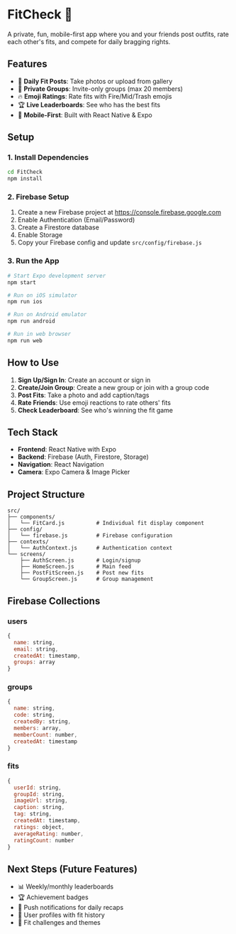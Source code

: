 # FitCheck 🧥

A private, fun, mobile-first app where you and your friends post outfits, rate each other's fits, and compete for daily bragging rights.

## Features

- 📸 **Daily Fit Posts**: Take photos or upload from gallery
- 👥 **Private Groups**: Invite-only groups (max 20 members)
- 🔥 **Emoji Ratings**: Rate fits with Fire/Mid/Trash emojis
- 🏆 **Live Leaderboards**: See who has the best fits
- 📱 **Mobile-First**: Built with React Native & Expo

## Setup

### 1. Install Dependencies

```bash
cd FitCheck
npm install
```

### 2. Firebase Setup

1. Create a new Firebase project at https://console.firebase.google.com
2. Enable Authentication (Email/Password)
3. Create a Firestore database
4. Enable Storage
5. Copy your Firebase config and update `src/config/firebase.js`

### 3. Run the App

```bash
# Start Expo development server
npm start

# Run on iOS simulator
npm run ios

# Run on Android emulator
npm run android

# Run in web browser
npm run web
```

## How to Use

1. **Sign Up/Sign In**: Create an account or sign in
2. **Create/Join Group**: Create a new group or join with a group code
3. **Post Fits**: Take a photo and add caption/tags
4. **Rate Friends**: Use emoji reactions to rate others' fits
5. **Check Leaderboard**: See who's winning the fit game

## Tech Stack

- **Frontend**: React Native with Expo
- **Backend**: Firebase (Auth, Firestore, Storage)
- **Navigation**: React Navigation
- **Camera**: Expo Camera & Image Picker

## Project Structure

```
src/
├── components/
│   └── FitCard.js          # Individual fit display component
├── config/
│   └── firebase.js         # Firebase configuration
├── contexts/
│   └── AuthContext.js      # Authentication context
└── screens/
    ├── AuthScreen.js       # Login/signup
    ├── HomeScreen.js       # Main feed
    ├── PostFitScreen.js    # Post new fits
    └── GroupScreen.js      # Group management
```

## Firebase Collections

### users

```javascript
{
  name: string,
  email: string,
  createdAt: timestamp,
  groups: array
}
```

### groups

```javascript
{
  name: string,
  code: string,
  createdBy: string,
  members: array,
  memberCount: number,
  createdAt: timestamp
}
```

### fits

```javascript
{
  userId: string,
  groupId: string,
  imageUrl: string,
  caption: string,
  tag: string,
  createdAt: timestamp,
  ratings: object,
  averageRating: number,
  ratingCount: number
}
```

## Next Steps (Future Features)

- 📊 Weekly/monthly leaderboards
- 🏆 Achievement badges
- 📱 Push notifications for daily recaps
- 👤 User profiles with fit history
- 🎯 Fit challenges and themes

